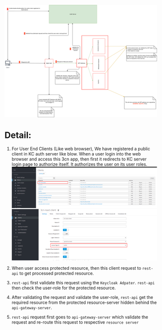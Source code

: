 ![Auth Flow](auth-flow-v1.png)

Detail:
======
1. For User End Clients (Like web browser), We have registered a public client in KC auth server like blow. When a user login into the web browser and access this 3cn app, then first it redirects to KC server login page to authorize itself.
It authorizes the user on its user roles.
![3CN React Client](3cn-react-client.png)
![3CN React Client Access Type](3cn-react-client-access-type.png)
   
2. When user access protected resource, then this client request to `rest-api` to get processed protected resource. 
3. `rest-api` first validate this request using the `Keycloak Adpater`. `rest-api` then check the user-role for the protected resource.
4. After validating the request and validate the user-role, `rest-api` get the required resource from the protected resource-server hidden behind the `api-gateway-server`.
5. `rest-api` request first goes to `api-gateway-server` which validate the request and re-route this request to respective `resource server`
